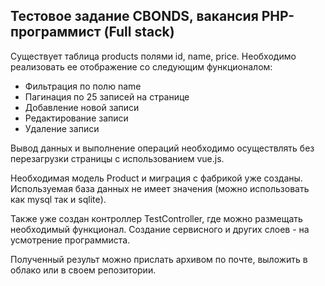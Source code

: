 ## Тестовое задание CBONDS, вакансия PHP-программист (Full stack) 

<p>
    Существует таблица products полями id, name, priсе. Необходимо реализовать ее отображение со следующим функционалом:
</p>

<ul>
    <li>Фильтрация по полю name</li>
    <li>Пагинация по 25 записей на странице</li>
    <li>Добавление новой записи</li>
    <li>Редактирование записи</li>
    <li>Удаление записи</li>
</ul>

<p>
    Вывод данных и выполнение операций необходимо осуществлять без перезагрузки страницы с использованием vue.js.
</p>

<p>
    Необходимая модель Product и миграция с фабрикой уже созданы. Используемая база данных не имеет значения (можно использовать как mysql так и sqlite).
</p>

<p>
    Также уже создан контроллер TestController, где можно размещать необходимый функционал. Создание сервисного и других слоев - на усмотрение программиста.
</p>

<p>
    Полученный результ можно прислать архивом по почте, выложить в облако или в своем репозитории.
</p>

